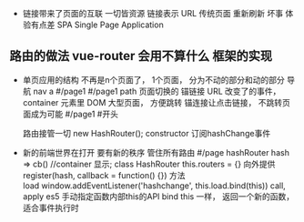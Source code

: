 - 链接带来了页面的互联
  一切皆资源 链接表示 URL 
  传统页面 重新刷新 坏事  体验有点差
  <html>
  <head>
  </head>
  <body>
  </body>
  </html>
  SPA  Single Page Application 
## 路由的做法 vue-router 会用不算什么 框架的实现
- 单页应用的结构
  不再是n个页面了， 1个页面， 分为不动的部分和动的部分
  导航  nav a  #/page1
  #/page1 path 页面切换的  锚链接 
  URL 改变了的事件， container 元素里 DOM
  大型页面， 方便跳转
  锚连接让点击链接， 不跳转页面成为可能 #/page1  #开头

  路由接管一切 new HashRouter();
  constructor  订阅hashChange事件

- 新的前端世界在打开 要有新的秩序
  管住所有路由 #/page hashRouter
  hash  =>  cb() //container 显示;
  class HashRouter 
  this.routers = {}
  向外提供 register(hash, callback = function() {}) 方法  
  load 
  window.addEventListener('hashchange', this.load.bind(this))
  call, apply es5 手动指定函数内部this的API
  bind this 一样， 返回一个新的函数，  适合事件执行时

